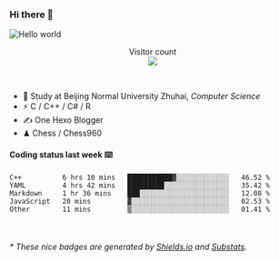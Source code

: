 ### Hi there 👋


<img src="https://raw.githubusercontent.com/sagar-viradiya/sagar-viradiya/master/resources/banner.png" alt="Hello world">
<p align="center"> 
  Visitor count<br/>
  <img src="https://profile-counter.glitch.me/youszoe/count.svg" />
</p>

<br/>


- 🍻  Study at Beijing Normal University Zhuhai, _Computer Science_
- ⚡  C / C++ / C# / R
- ✍️  One Hexo Blogger
- ♟  Chess / Chess960 


#### Coding status last week ⌨️

<!--START_SECTION:waka-->
```text
C++          6 hrs 10 mins   ███████████▓░░░░░░░░░░░░░   46.52 % 
YAML         4 hrs 42 mins   █████████░░░░░░░░░░░░░░░░   35.42 % 
Markdown     1 hr 36 mins    ███░░░░░░░░░░░░░░░░░░░░░░   12.08 % 
JavaScript   20 mins         ▓░░░░░░░░░░░░░░░░░░░░░░░░   02.53 % 
Other        11 mins         ▒░░░░░░░░░░░░░░░░░░░░░░░░   01.41 % 
```
<!--END_SECTION:waka-->

<br/>
<center><img src="http://ghchart.rshah.org/409ba5/yousazoe" alt="" /></center>


<h6>* These nice badges are generated by <a href="https://shields.io/">Shields.io</a> and <a href="https://github.com/spencerwooo/Substats">Substats</a>.</h6>
